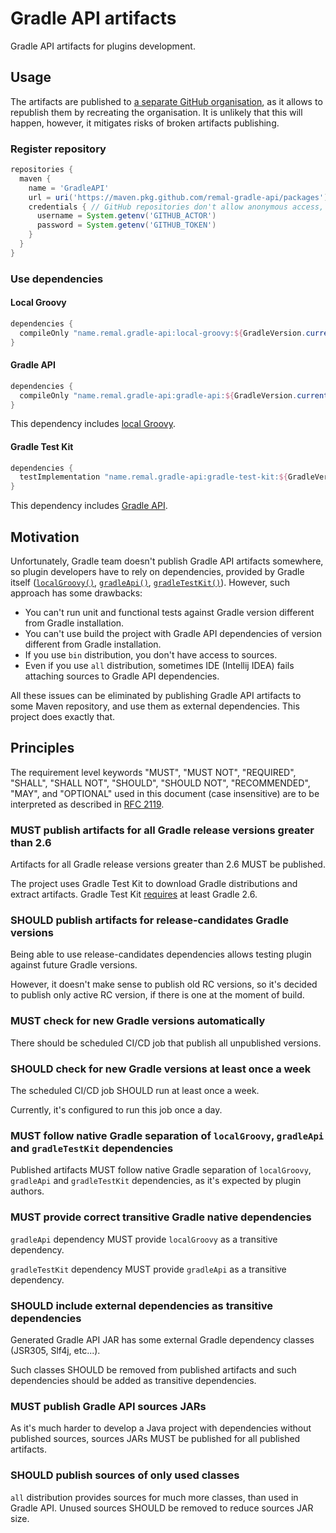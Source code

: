 # Gradle API artifacts

Gradle API artifacts for plugins development.

## Usage

The artifacts are published to [a separate GitHub organisation](https://github.com/orgs/remal-gradle-api/packages), as it allows to republish them by recreating the organisation. It is unlikely that this will happen, however, it mitigates risks of broken artifacts publishing.

### Register repository

```groovy
repositories {
  maven {
    name = 'GradleAPI'
    url = uri('https://maven.pkg.github.com/remal-gradle-api/packages')
    credentials { // GitHub repositories don't allow anonymous access, that's why you have to use some credentials
      username = System.getenv('GITHUB_ACTOR')
      password = System.getenv('GITHUB_TOKEN')
    }
  }
}
```

### Use dependencies

#### Local Groovy

```groovy
dependencies {
  compileOnly "name.remal.gradle-api:local-groovy:${GradleVersion.current().version}"
}
```

#### Gradle API

```groovy
dependencies {
  compileOnly "name.remal.gradle-api:gradle-api:${GradleVersion.current().version}"
}
```

This dependency includes [local Groovy](#local-groovy).

#### Gradle Test Kit

```groovy
dependencies {
  testImplementation "name.remal.gradle-api:gradle-test-kit:${GradleVersion.current().version}"
}
```

This dependency includes [Gradle API](#gradle-api).

## Motivation

Unfortunately, Gradle team doesn't publish Gradle API artifacts somewhere, so plugin developers have to rely on dependencies, provided by Gradle itself ([`localGroovy()`](https://docs.gradle.org/current/javadoc/org/gradle/api/artifacts/dsl/DependencyHandler.html#localGroovy--), [`gradleApi()`](https://docs.gradle.org/current/javadoc/org/gradle/api/artifacts/dsl/DependencyHandler.html#gradleApi--), [`gradleTestKit()`](https://docs.gradle.org/current/javadoc/org/gradle/api/artifacts/dsl/DependencyHandler.html#gradleTestKit--)). However, such approach has some drawbacks:

* You can't run unit and functional tests against Gradle version different from Gradle installation.
* You can't use build the project with Gradle API dependencies of version different from Gradle installation.
* If you use `bin` distribution, you don't have access to sources.
* Even if you use `all` distribution, sometimes IDE (Intellij IDEA) fails attaching sources to Gradle API dependencies.

All these issues can be eliminated by publishing Gradle API artifacts to some Maven repository, and use them as external dependencies. This project does exactly that.

## Principles

The requirement level keywords "MUST", "MUST NOT", "REQUIRED", "SHALL", "SHALL NOT", "SHOULD", "SHOULD NOT", "RECOMMENDED", "MAY", and "OPTIONAL" used in this document (case insensitive) are to be interpreted as described in [RFC 2119](https://www.ietf.org/rfc/rfc2119.txt).

### MUST publish artifacts for all Gradle release versions greater than 2.6

Artifacts for all Gradle release versions greater than 2.6 MUST be published.

The project uses Gradle Test Kit to download Gradle distributions and extract artifacts. Gradle Test Kit [requires](https://docs.gradle.org/current/userguide/third_party_integration.html#sec:embedding_compatibility) at least Gradle 2.6.

### SHOULD publish artifacts for release-candidates Gradle versions

Being able to use release-candidates dependencies allows testing plugin against future Gradle versions.

However, it doesn't make sense to publish old RC versions, so it's decided to publish only active RC version, if there is one at the moment of build.

### MUST check for new Gradle versions automatically

There should be scheduled CI/CD job that publish all unpublished versions.

### SHOULD check for new Gradle versions at least once a week

The scheduled CI/CD job SHOULD run at least once a week.

Currently, it's configured to run this job once a day.

### MUST follow native Gradle separation of `localGroovy`, `gradleApi` and `gradleTestKit` dependencies

Published artifacts MUST follow native Gradle separation of `localGroovy`, `gradleApi` and `gradleTestKit` dependencies, as it's expected by plugin authors.

### MUST provide correct transitive Gradle native dependencies

`gradleApi` dependency MUST provide `localGroovy` as a transitive dependency.

`gradleTestKit` dependency MUST provide `gradleApi` as a transitive dependency.

### SHOULD include external dependencies as transitive dependencies

Generated Gradle API JAR has some external Gradle dependency classes (JSR305, Slf4j, etc...).

Such classes SHOULD be removed from published artifacts and such dependencies should be added as transitive dependencies.

### MUST publish Gradle API sources JARs

As it's much harder to develop a Java project with dependencies without published sources, sources JARs MUST be published for all published artifacts.

### SHOULD publish sources of only used classes

`all` distribution provides sources for much more classes, than used in Gradle API. Unused sources SHOULD be removed to reduce sources JAR size.

